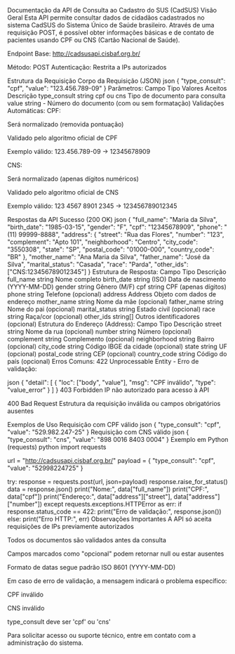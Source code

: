 Documentação da API de Consulta ao Cadastro do SUS (CadSUS)
Visão Geral
Esta API permite consultar dados de cidadãos cadastrados no sistema CadSUS do Sistema Único de Saúde brasileiro. Através de uma requisição POST, é possível obter informações básicas e de contato de pacientes usando CPF ou CNS (Cartão Nacional de Saúde).

Endpoint Base:
http://cadsusapi.cisbaf.org.br/

Método: POST
Autenticação: Restrita a IPs autorizados

Estrutura da Requisição
Corpo da Requisição (JSON)
json
{
  "type_consult": "cpf",
  "value": "123.456.789-09"
}
Parâmetros:
Campo	Tipo	Valores Aceitos	Descrição
type_consult	string	cpf ou cns	Tipo de documento para consulta
value	string	-	Número do documento (com ou sem formatação)
Validações Automáticas:
CPF:

Será normalizado (removida pontuação)

Validado pelo algoritmo oficial de CPF

Exemplo válido: 123.456.789-09 → 12345678909

CNS:

Será normalizado (apenas dígitos numéricos)

Validado pelo algoritmo oficial de CNS

Exemplo válido: 123 4567 8901 2345 → 123456789012345

Respostas da API
Sucesso (200 OK)
json
{
  "full_name": "Maria da Silva",
  "birth_date": "1985-03-15",
  "gender": "F",
  "cpf": "12345678909",
  "phone": "(11) 99999-8888",
  "address": {
    "street": "Rua das Flores",
    "number": "123",
    "complement": "Apto 101",
    "neighborhood": "Centro",
    "city_code": "3550308",
    "state": "SP",
    "postal_code": "01000-000",
    "country_code": "BR"
  },
  "mother_name": "Ana Maria da Silva",
  "father_name": "José da Silva",
  "marital_status": "Casada",
  "race": "Parda",
  "other_ids": ["CNS:123456789012345"]
}
Estrutura de Resposta:
Campo	Tipo	Descrição
full_name	string	Nome completo
birth_date	string (ISO)	Data de nascimento (YYYY-MM-DD)
gender	string	Gênero (M/F)
cpf	string	CPF (apenas dígitos)
phone	string	Telefone (opcional)
address	Address	Objeto com dados de endereço
mother_name	string	Nome da mãe (opcional)
father_name	string	Nome do pai (opcional)
marital_status	string	Estado civil (opcional)
race	string	Raça/cor (opcional)
other_ids	string[]	Outros identificadores (opcional)
Estrutura do Endereço (Address):
Campo	Tipo	Descrição
street	string	Nome da rua (opcional)
number	string	Número (opcional)
complement	string	Complemento (opcional)
neighborhood	string	Bairro (opcional)
city_code	string	Código IBGE da cidade (opcional)
state	string	UF (opcional)
postal_code	string	CEP (opcional)
country_code	string	Código do país (opcional)
Erros Comuns:
422 Unprocessable Entity - Erro de validação:

json
{
  "detail": [
    {
      "loc": ["body", "value"],
      "msg": "CPF inválido",
      "type": "value_error"
    }
  ]
}
403 Forbidden
IP não autorizado para acesso à API

400 Bad Request
Estrutura da requisição inválida ou campos obrigatórios ausentes

Exemplos de Uso
Requisição com CPF válido
json
{
  "type_consult": "cpf",
  "value": "529.982.247-25"
}
Requisição com CNS válido
json
{
  "type_consult": "cns",
  "value": "898 0016 8403 0004"
}
Exemplo em Python (requests)
python
import requests

url = "http://cadsusapi.cisbaf.org.br/"
payload = {
    "type_consult": "cpf",
    "value": "52998224725"
}

try:
    response = requests.post(url, json=payload)
    response.raise_for_status()
    data = response.json()
    print("Nome:", data["full_name"])
    print("CPF:", data["cpf"])
    print("Endereço:", data["address"]["street"], data["address"]["number"])
except requests.exceptions.HTTPError as err:
    if response.status_code == 422:
        print("Erro de validação:", response.json())
    else:
        print("Erro HTTP:", err)
Observações Importantes
A API só aceita requisições de IPs previamente autorizados

Todos os documentos são validados antes da consulta

Campos marcados como "opcional" podem retornar null ou estar ausentes

Formato de datas segue padrão ISO 8601 (YYYY-MM-DD)

Em caso de erro de validação, a mensagem indicará o problema específico:

CPF inválido

CNS inválido

type_consult deve ser 'cpf' ou 'cns'

Para solicitar acesso ou suporte técnico, entre em contato com a administração do sistema.

